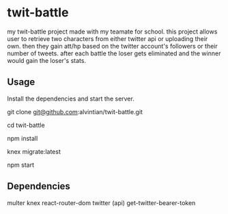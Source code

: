 # twit-battle
my twit-battle project made with my teamate for school. this project allows user to retrieve two characters from either twitter api or uploading their own.  then they gain att/hp based on the twitter account's followers or their number of tweets. after each battle the loser gets eliminated and the winner would gain the loser's stats.

## Usage
Install the dependencies and start the server.

git clone git@github.com:alvintian/twit-battle.git

cd twit-battle

npm install 

knex migrate:latest

npm start

## Dependencies
multer
knex
react-router-dom
twitter (api)
get-twitter-bearer-token